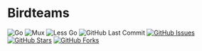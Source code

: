 # Birdteams

![Go](https://img.shields.io/badge/Go-1.14-blue.svg?logo=go&longCache=true&logoColor=white&colorB=88C0D0&style=flat-square&colorA=4c566a)
![Mux](https://img.shields.io/badge/Mux-1.7.4-blue.svg?logo=go&longCache=true&logoColor=white&colorB=88C0D0&style=flat-square&colorA=4c566a)
![Less Go](https://img.shields.io/badge/Less--go-0.0.0-blue.svg?logo=go&longCache=true&logoColor=white&colorB=88C0D0&style=flat-square&colorA=4c566a)
![GitHub Last Commit](https://img.shields.io/github/last-commit/google/skia.svg?style=flat-square&colorA=4c566a&colorB=a3be8c&logo=GitHub)
[![GitHub Issues](https://img.shields.io/github/issues/toddbirchard/birdteams.svg?style=flat-square&colorA=4c566a&colorB=ebcb8b&logo=GitHub)](https://github.com/toddbirchard/birdteams/issues)
[![GitHub Stars](https://img.shields.io/github/stars/toddbirchard/birdteams.svg?style=flat-square&colorB=ebcb8b&colorA=4c566a&logo=GitHub)](https://github.com/toddbirchard/birdteams/stargazers)
[![GitHub Forks](https://img.shields.io/github/forks/toddbirchard/birdteams.svg?style=flat-square&colorA=4c566a&colorB=ebcb8b&logo=GitHub)](https://github.com/toddbirchard/birdteams/network)

